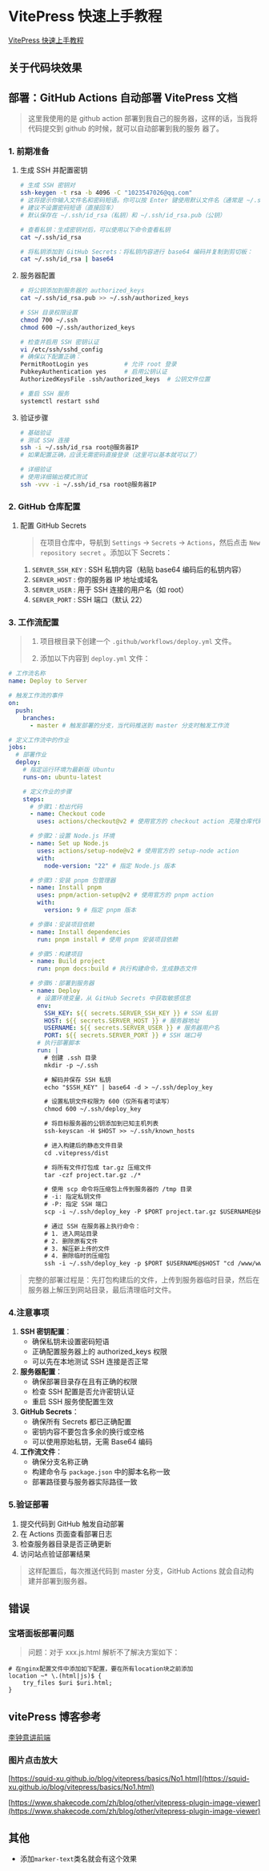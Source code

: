 # VitePress 快速上手教程

[VitePress 快速上手教程](https://vitepress.yiov.top/)

## 关于代码块效果

## 部署：GitHub Actions 自动部署 VitePress 文档

> 这里我使用的是 github action 部署到我自己的服务器，这样的话，当我将代码提交到 github 的时候，就可以自动部署到我的服务
> 器了。

### 1. 前期准备

1. 生成 SSH 并配置密钥

   ```bash
   # 生成 SSH 密钥对
   ssh-keygen -t rsa -b 4096 -C "1023547026@qq.com"
   # 这将提示你输入文件名和密码短语。你可以按 Enter 键使用默认文件名（通常是 ~/.ssh/id_rsa）并跳过密码短语。
   # 建议不设置密码短语（直接回车）
   # 默认保存在 ~/.ssh/id_rsa（私钥）和 ~/.ssh/id_rsa.pub（公钥）

   # 查看私钥：生成密钥对后，可以使用以下命令查看私钥
   cat ~/.ssh/id_rsa

   # 将私钥添加到 GitHub Secrets：将私钥内容进行 base64 编码并复制到剪切板：
   cat ~/.ssh/id_rsa | base64
   ```

2. 服务器配置

   ```bash
   # 将公钥添加到服务器的 authorized_keys
   cat ~/.ssh/id_rsa.pub >> ~/.ssh/authorized_keys

   # SSH 目录权限设置
   chmod 700 ~/.ssh
   chmod 600 ~/.ssh/authorized_keys

   # 检查并启用 SSH 密钥认证
   vi /etc/ssh/sshd_config
   # 确保以下配置正确：
   PermitRootLogin yes          # 允许 root 登录
   PubkeyAuthentication yes     # 启用公钥认证
   AuthorizedKeysFile .ssh/authorized_keys  # 公钥文件位置

   # 重启 SSH 服务
   systemctl restart sshd
   ```

3. 验证步骤

   ```bash
   # 基础验证
   # 测试 SSH 连接
   ssh -i ~/.ssh/id_rsa root@服务器IP
   # 如果配置正确，应该无需密码直接登录（这里可以基本就可以了）

   # 详细验证
   # 使用详细输出模式测试
   ssh -vvv -i ~/.ssh/id_rsa root@服务器IP
   ```

### 2. GitHub 仓库配置

1. 配置 GitHub Secrets

   > 在项目仓库中，导航到 `Settings` -> `Secrets` -> `Actions`，然后点击 `New repository secret` 。添加以下 Secrets：

   1. `SERVER_SSH_KEY` : SSH 私钥内容（粘贴 base64 编码后的私钥内容）
   2. `SERVER_HOST` : 你的服务器 IP 地址或域名
   3. `SERVER_USER` : 用于 SSH 连接的用户名（如 root）
   4. `SERVER_PORT` : SSH 端口（默认 22）

### 3. 工作流配置

> 1. 项目根目录下创建一个 `.github/workflows/deploy.yml` 文件。
>
> 2. 添加以下内容到 `deploy.yml` 文件：

```yaml
# 工作流名称
name: Deploy to Server

# 触发工作流的事件
on:
  push:
    branches:
      - master # 触发部署的分支，当代码推送到 master 分支时触发工作流

# 定义工作流中的作业
jobs:
  # 部署作业
  deploy:
  	# 指定运行环境为最新版 Ubuntu
    runs-on: ubuntu-latest

    # 定义作业的步骤
    steps:
      # 步骤1：检出代码
      - name: Checkout code
        uses: actions/checkout@v2 # 使用官方的 checkout action 克隆仓库代码

      # 步骤2：设置 Node.js 环境
      - name: Set up Node.js
        uses: actions/setup-node@v2 # 使用官方的 setup-node action
        with:
          node-version: "22" # 指定 Node.js 版本

      # 步骤3：安装 pnpm 包管理器
      - name: Install pnpm
        uses: pnpm/action-setup@v2 # 使用官方的 pnpm action
        with:
          version: 9 # 指定 pnpm 版本

      # 步骤4：安装项目依赖
      - name: Install dependencies
        run: pnpm install # 使用 pnpm 安装项目依赖

      # 步骤5：构建项目
      - name: Build project
        run: pnpm docs:build # 执行构建命令，生成静态文件

      # 步骤6：部署到服务器
      - name: Deploy
      	# 设置环境变量，从 GitHub Secrets 中获取敏感信息
        env:
          SSH_KEY: ${{ secrets.SERVER_SSH_KEY }} # SSH 私钥
          HOST: ${{ secrets.SERVER_HOST }} # 服务器地址
          USERNAME: ${{ secrets.SERVER_USER }} # 服务器用户名
          PORT: ${{ secrets.SERVER_PORT }} # SSH 端口号
        # 执行部署脚本
        run: |
          # 创建 .ssh 目录
          mkdir -p ~/.ssh

          # 解码并保存 SSH 私钥
          echo "$SSH_KEY" | base64 -d > ~/.ssh/deploy_key

          # 设置私钥文件权限为 600（仅所有者可读写）
          chmod 600 ~/.ssh/deploy_key

          # 将目标服务器的公钥添加到已知主机列表
          ssh-keyscan -H $HOST >> ~/.ssh/known_hosts

          # 进入构建后的静态文件目录
          cd .vitepress/dist

          # 将所有文件打包成 tar.gz 压缩文件
          tar -czf project.tar.gz ./*

          # 使用 scp 命令将压缩包上传到服务器的 /tmp 目录
          # -i: 指定私钥文件
          # -P: 指定 SSH 端口
          scp -i ~/.ssh/deploy_key -P $PORT project.tar.gz $USERNAME@$HOST:/tmp/

          # 通过 SSH 在服务器上执行命令：
          # 1. 进入网站目录
          # 2. 删除原有文件
          # 3. 解压新上传的文件
          # 4. 删除临时的压缩包
          ssh -i ~/.ssh/deploy_key -p $PORT $USERNAME@$HOST "cd /www/wwwroot/code_docs && rm -rf * && tar -xzf /tmp/project.tar.gz && rm /tmp/project.tar.gz"
```

> 完整的部署过程是：先打包构建后的文件，上传到服务器临时目录，然后在服务器上解压到网站目录，最后清理临时文件。

### 4.注意事项

1. **SSH 密钥配置**：
   - 确保私钥未设置密码短语
   - 正确配置服务器上的 authorized_keys 权限
   - 可以先在本地测试 SSH 连接是否正常
2. **服务器配置**：
   - 确保部署目录存在且有正确的权限
   - 检查 SSH 配置是否允许密钥认证
   - 重启 SSH 服务使配置生效
3. **GitHub Secrets**：
   - 确保所有 Secrets 都已正确配置
   - 密钥内容不要包含多余的换行或空格
   - 可以使用原始私钥，无需 Base64 编码
4. **工作流文件**：
   - 确保分支名称正确
   - 构建命令与 `package.json` 中的脚本名称一致
   - 部署路径要与服务器实际路径一致

### 5.验证部署

1. 提交代码到 GitHub 触发自动部署
2. 在 Actions 页面查看部署日志
3. 检查服务器目录是否正确更新
4. 访问站点验证部署结果

> 这样配置后，每次推送代码到 master 分支，GitHub Actions 就会自动构建并部署到服务器。

## 错误

### 宝塔面板部署问题

> 问题：对于 xxx.js.html 解析不了解决方案如下：

```nginx
# 在nginx配置文件中添加如下配置，要在所有location块之前添加
location ~* \.(html|js)$ {
    try_files $uri $uri.html;
}
```

## vitePress 博客参考

[李钟意讲前端](https://docs.ffffee.com/)

### 图片点击放大

[https://squid-xu.github.io/blog/vitepress/basics/No1.html](https://squid-xu.github.io/blog/vitepress/basics/No1.html)

[https://www.shakecode.com/zh/blog/other/vitepress-plugin-image-viewer](https://www.shakecode.com/zh/blog/other/vitepress-plugin-image-viewer)

## 其他

- <sapn class="marker-text">添加`marker-text`类名就会有这个效果</sapn>
